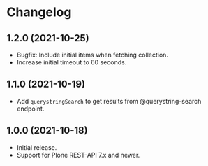 # Changelog

## 1.2.0 (2021-10-25)

- Bugfix: Include initial items when fetching collection.
- Increase initial timeout to 60 seconds.

## 1.1.0 (2021-10-19)

- Add `querystringSearch` to get results from @querystring-search endpoint.

## 1.0.0 (2021-10-18)

- Initial release.
- Support for Plone REST-API 7.x and newer.
